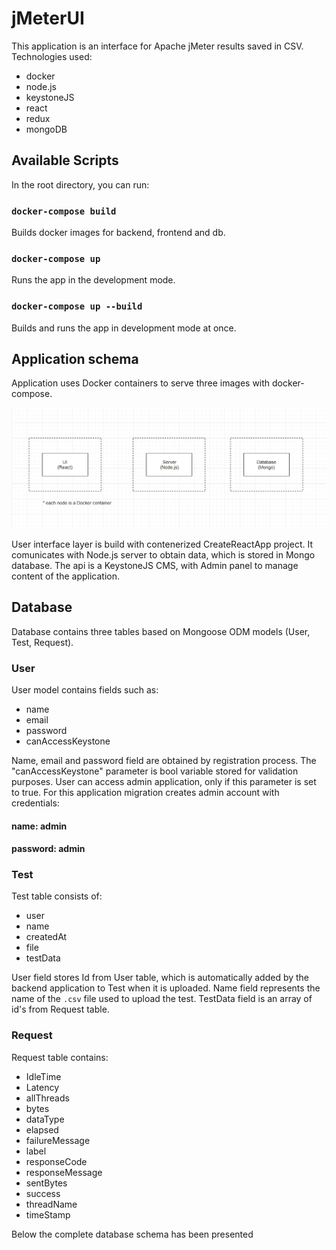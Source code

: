 # jMeterUI

This application is an interface for Apache jMeter results saved in CSV.<br>
Technologies used:

*   docker
*   node.js
*   keystoneJS
*   react
*   redux
*   mongoDB

## Available Scripts

In the root directory, you can run:

### `docker-compose build`

Builds docker images for backend, frontend and db.

### `docker-compose up`

Runs the app in the development mode.

### `docker-compose up --build`

Builds and runs the app in development mode at once.

## Application schema

Application uses Docker containers to serve three images with docker-compose.

![Alt text](docs/appSchema.png?raw=true "Title")

User interface layer is build with contenerized CreateReactApp project. It comunicates with Node.js server to obtain data, which is stored in Mongo database. The api is a KeystoneJS CMS, with Admin panel to manage content of the application.

## Database

Database contains three tables based on Mongoose ODM models (User, Test, Request). <br> 

### User
User model contains fields such as:
* name
* email
* password
* canAccessKeystone

Name, email and password field are obtained by registration process. The "canAccessKeystone" parameter is bool variable stored for validation purposes. User can access admin application, only if this parameter is set to true. For this application migration creates admin account with credentials: 

#### name: admin 
#### password: admin


### Test
Test table consists of: 
* user
* name
* createdAt
* file
* testData

User field stores Id from User table, which is automatically added by the backend application to Test when it is uploaded.
Name field represents the name of the `.csv` file used to upload the test. TestData field is an array of id's from Request table.

### Request
Request table contains:
* IdleTime
* Latency
* allThreads
* bytes
* dataType
* elapsed
* failureMessage
* label
* responseCode
* responseMessage
* sentBytes
* success
* threadName
* timeStamp

Below the complete database schema has been presented